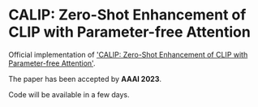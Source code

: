 # CALIP: Zero-Shot Enhancement of CLIP with Parameter-free Attention
Official implementation of ['CALIP: Zero-Shot Enhancement of CLIP with Parameter-free Attention'](https://arxiv.org/pdf/2209.14169.pdf).

The paper has been accepted by **AAAI 2023**.

Code will be available in a few days.
